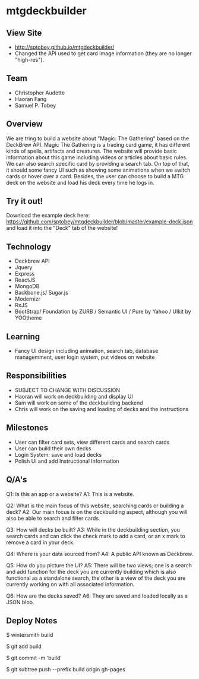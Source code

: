 # mtgdeckbuilder

## View Site
 - http://sptobey.github.io/mtgdeckbuilder/ 
 - Changed the API used to get card image information (they are no longer "high-res").

## Team
 - Christopher Audette
 - Haoran Fang
 - Samuel P. Tobey

## Overview
We are tring to build a website about "Magic: The Gathering"  based on the DeckBrew API. Magic The Gathering is a trading card game, it has different kinds of spells, artifacts and creatures. The website will provide basic information about this game including videos or articles about basic rules. We can also search specific card by providing a search tab. On top of that, it should some fancy UI such as showing some animations when we switch cards or hover over a card. Besides, the user can choose to build a MTG deck on the website and load his deck every time he logs in.

## Try it out!
Download the example deck here: https://github.com/sptobey/mtgdeckbuilder/blob/master/example-deck.json and load it into the "Deck" tab of the website!

## Technology
 - Deckbrew API
 - Jquery
 - Express
 - ReactJS
 - MongoDB
 - Backbone.js/ Sugar.js
 - Modernizr
 - RxJS
 - BootStrap/ Foundation by ZURB / Semantic UI / Pure by Yahoo / Ulkit by YOOtheme

## Learning
 - Fancy UI design including animation, search tab, database managemment, user login system, put videos on website
 
## Responsibilities
 - SUBJECT TO CHANGE WITH DISCUSSION
 - Haoran will work on deckbuilding and display UI
 - Sam will work on some of the deckbuilding backend
 - Chris will work on the saving and loading of decks and the instructions
 

## Milestones
 - User can filter card sets, view different cards and search cards
 - User can build their own decks
 - Login System: save and load decks
 - Polish UI and add Instructional Information

## Q/A's

Q1: Is this an app or a website?
A1: This is a website.

Q2: What is the main focus of this website, searching cards or building a deck?
A2: Our main focus is on the deckbuilding aspect, although you will also be able to search and filter cards.

Q3: How will decks be built?
A3: While in the deckbuilding section, you search cards and can click the check mark to add a card, or an x mark to remove a card in your deck.

Q4: Where is your data sourced from?
A4: A public API known as Deckbrew.

Q5: How do you picture the UI?
A5: There will be two views; one is a search and add function for the deck you are currently building which is also functional as a standalone search, the other is a view of the deck you are currently working on with all associated information.

Q6: How are the decks saved?
A6: They are saved and loaded locally as a JSON blob.

## Deploy Notes

$ wintersmith build

$ git add build

$ git commit -m 'build' 

$ git subtree push --prefix build origin gh-pages
